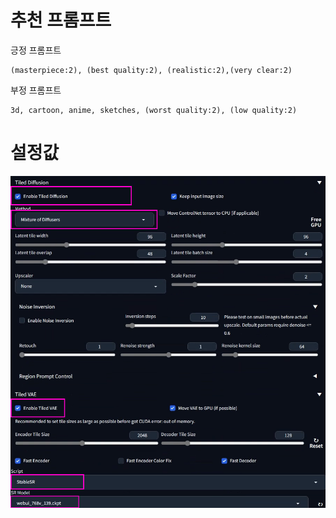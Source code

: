 # 추천 프롬프트

긍정 프롬프트

```
(masterpiece:2), (best quality:2), (realistic:2),(very clear:2)
```

부정 프롬프트

```
3d, cartoon, anime, sketches, (worst quality:2), (low quality:2)
```

# 설정값

  <img src="./stablesr/setting.png" width="906"/>

